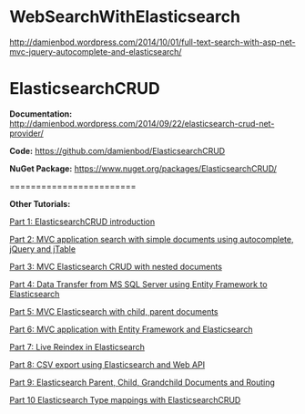 WebSearchWithElasticsearch
==========================

http://damienbod.wordpress.com/2014/10/01/full-text-search-with-asp-net-mvc-jquery-autocomplete-and-elasticsearch/

ElasticsearchCRUD
========================
<strong>Documentation:</strong>
 http://damienbod.wordpress.com/2014/09/22/elasticsearch-crud-net-provider/

<strong>Code:</strong> 
https://github.com/damienbod/ElasticsearchCRUD

<strong>NuGet Package:</strong> 
https://www.nuget.org/packages/ElasticsearchCRUD/

========================

<strong>Other Tutorials:</strong>

<a href="http://damienbod.wordpress.com/2014/09/22/elasticsearch-crud-net-provider/">Part 1: ElasticsearchCRUD introduction</a>

<a href="http://damienbod.wordpress.com/2014/10/01/full-text-search-with-asp-net-mvc-jquery-autocomplete-and-elasticsearch/">Part 2: MVC application search with simple documents using autocomplete, jQuery and jTable</a>

<a href="http://damienbod.wordpress.com/2014/10/08/mvc-crud-with-elasticsearch-nested-documents/">Part 3: MVC Elasticsearch CRUD with nested documents</a>

<a href="http://damienbod.wordpress.com/2014/10/14/transferring-data-to-elasticsearch-from-ms-sql-server-using-elasticsearchcrud-and-entity-framework/">Part 4: Data Transfer from MS SQL Server using Entity Framework to Elasticsearch</a>

<a href="http://damienbod.wordpress.com/2014/10/26/mvc-crud-with-elasticsearch-child-parent-documents/">Part 5: MVC Elasticsearch with child, parent documents</a>

<a href="http://damienbod.wordpress.com/2014/11/02/mvc-application-with-entity-framework-and-elasticsearch/">Part 6: MVC application with Entity Framework and Elasticsearch</a>

<a href="http://damienbod.wordpress.com/2014/11/07/live-reindex-in-elasticsearch/">Part 7: Live Reindex in Elasticsearch</a>

<a href="http://damienbod.wordpress.com/2014/11/13/csv-export-using-elasticsearch-and-web-api/">Part 8: CSV export using Elasticsearch and Web API</a>

<a href="http://damienbod.wordpress.com/2014/11/23/elasticsearch-parent-child-grandchild-documents-and-routing/">Part 9: Elasticsearch Parent, Child, Grandchild Documents and Routing</a>

<a href="http://damienbod.wordpress.com/2014/11/24/elasticsearch-type-mappings-with-elasticsearchcrud/">Part 10 Elasticsearch Type mappings with ElasticsearchCRUD</a>
